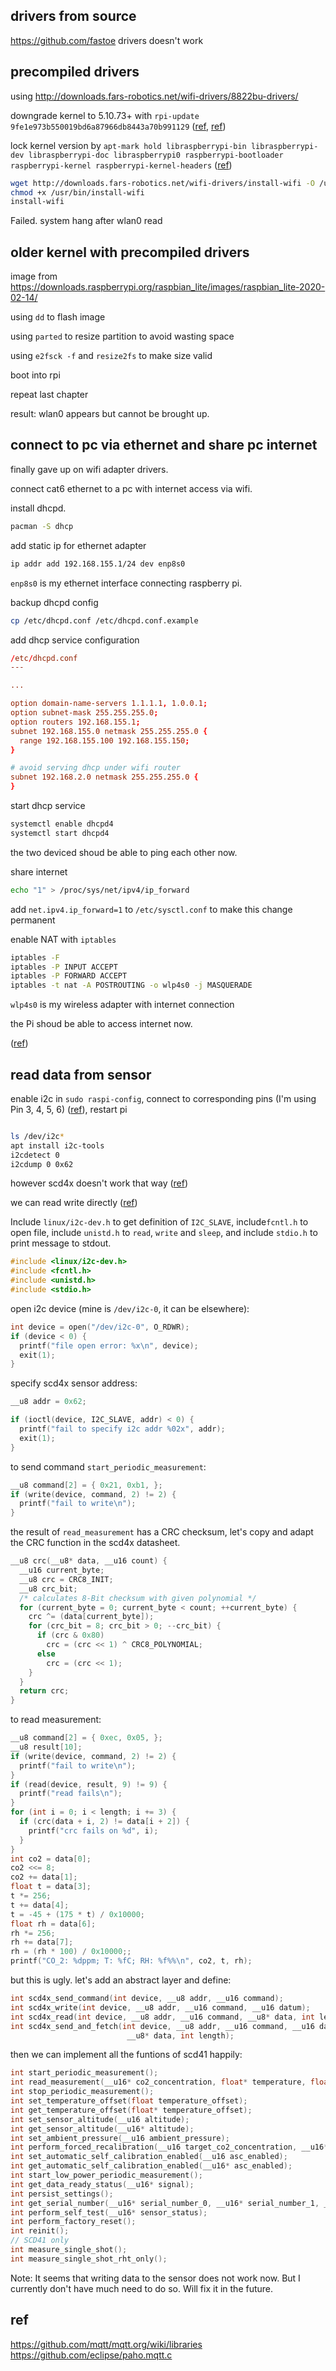 ## drivers from source
https://github.com/fastoe drivers doesn't work

## precompiled drivers
using http://downloads.fars-robotics.net/wifi-drivers/8822bu-drivers/

downgrade kernel to 5.10.73+ with `rpi-update 9fe1e973b550019bd6a87966db8443a70b991129` ([ref](https://github.com/Hexxeh/rpi-firmware/blob/9fe1e973b550019bd6a87966db8443a70b991129/uname_string), [ref](https://raspberrypi.stackexchange.com/questions/19959/how-to-get-a-specific-kernel-version-for-raspberry-pi-linux))

lock kernel version by `apt-mark hold libraspberrypi-bin libraspberrypi-dev libraspberrypi-doc libraspberrypi0 raspberrypi-bootloader raspberrypi-kernel raspberrypi-kernel-headers` ([ref](https://forums.raspberrypi.com//viewtopic.php?p=1701547#p1701547))

```bash
wget http://downloads.fars-robotics.net/wifi-drivers/install-wifi -O /usr/bin/install-wifi
chmod +x /usr/bin/install-wifi
install-wifi
```

Failed. system hang after wlan0 read

## older kernel with precompiled drivers
image from https://downloads.raspberrypi.org/raspbian_lite/images/raspbian_lite-2020-02-14/

using `dd` to flash image

using `parted` to resize partition to avoid wasting space

using `e2fsck -f` and `resize2fs` to make size valid

boot into rpi

repeat last chapter

result: wlan0 appears but cannot be brought up.

## connect to pc via ethernet and share pc internet

finally gave up on wifi adapter drivers.

connect cat6 ethernet to a pc with internet access via wifi.

install dhcpd.

``` bash
pacman -S dhcp
```

add static ip for ethernet adapter

``` bash
ip addr add 192.168.155.1/24 dev enp8s0
```

`enp8s0` is my ethernet interface connecting raspberry pi.

backup dhcpd config

``` bash
cp /etc/dhcpd.conf /etc/dhcpd.conf.example
```

add dhcp service configuration

``` conf
/etc/dhcpd.conf
---

...

option domain-name-servers 1.1.1.1, 1.0.0.1;
option subnet-mask 255.255.255.0;
option routers 192.168.155.1;
subnet 192.168.155.0 netmask 255.255.255.0 {
  range 192.168.155.100 192.168.155.150;
}

# avoid serving dhcp under wifi router
subnet 192.168.2.0 netmask 255.255.255.0 {
}
```

start dhcp service

``` bash
systemctl enable dhcpd4
systemctl start dhcpd4
```

the two deviced shoud be able to ping each other now.

share internet

``` bash
echo "1" > /proc/sys/net/ipv4/ip_forward
```

add `net.ipv4.ip_forward=1` to `/etc/sysctl.conf` to make this change permanent

enable NAT with `iptables`

``` bash
iptables -F
iptables -P INPUT ACCEPT
iptables -P FORWARD ACCEPT
iptables -t nat -A POSTROUTING -o wlp4s0 -j MASQUERADE
```

`wlp4s0` is my wireless adapter with internet connection

the Pi shoud be able to access internet now.

([ref](http://linux-wiki.cn/wiki/zh-hans/%E5%85%B1%E4%BA%AB%E4%B8%8A%E7%BD%91))

## read data from sensor

enable i2c in `sudo raspi-config`, connect to corresponding pins (I'm using Pin 3, 4, 5, 6) ([ref](https://pinout.xyz/pinout/i2c)), restart pi

``` bash

ls /dev/i2c*
apt install i2c-tools
i2cdetect 0
i2cdump 0 0x62
```

however scd4x doesn't work that way ([ref](https://cdn.sparkfun.com/assets/d/4/9/a/d/Sensirion_CO2_Sensors_SCD4x_Datasheet.pdf))

we can read write directly ([ref](https://www.kernel.org/doc/Documentation/i2c/dev-interface))

Include `linux/i2c-dev.h` to get definition of `I2C_SLAVE`, include`fcntl.h` to open file, include `unistd.h` to `read`, `write` and `sleep`, and include `stdio.h` to print message to stdout.

```c
#include <linux/i2c-dev.h>
#include <fcntl.h>
#include <unistd.h>
#include <stdio.h>
```

open i2c device (mine is `/dev/i2c-0`, it can be elsewhere):

```c
int device = open("/dev/i2c-0", O_RDWR);
if (device < 0) {
  printf("file open error: %x\n", device);
  exit(1);
}
```

specify scd4x sensor address:

```c
__u8 addr = 0x62;

if (ioctl(device, I2C_SLAVE, addr) < 0) {
  printf("fail to specify i2c addr %02x", addr);
  exit(1);
}
```

to send command `start_periodic_measurement`:

```c
__u8 command[2] = { 0x21, 0xb1, };
if (write(device, command, 2) != 2) {
  printf("fail to write\n");
}
```

the result of `read_measurement` has a CRC checksum, let's copy and adapt the CRC function in the scd4x datasheet.

```c
__u8 crc(__u8* data, __u16 count) {
  __u16 current_byte;
  __u8 crc = CRC8_INIT;
  __u8 crc_bit;
  /* calculates 8-Bit checksum with given polynomial */
  for (current_byte = 0; current_byte < count; ++current_byte) {
    crc ^= (data[current_byte]);
    for (crc_bit = 8; crc_bit > 0; --crc_bit) {
      if (crc & 0x80)
        crc = (crc << 1) ^ CRC8_POLYNOMIAL;
      else
        crc = (crc << 1);
    }
  }
  return crc;
}
```

to read measurement:

```c
__u8 command[2] = { 0xec, 0x05, };
__u8 result[10];
if (write(device, command, 2) != 2) {
  printf("fail to write\n");
}
if (read(device, result, 9) != 9) {
  printf("read fails\n");
}
for (int i = 0; i < length; i += 3) {
  if (crc(data + i, 2) != data[i + 2]) {
    printf("crc fails on %d", i);
  }
}
int co2 = data[0];
co2 <<= 8;
co2 += data[1];
float t = data[3];
t *= 256;
t += data[4];
t = -45 + (175 * t) / 0x10000;
float rh = data[6];
rh *= 256;
rh += data[7];
rh = (rh * 100) / 0x10000;;
printf("CO_2: %dppm; T: %fC; RH: %f%%\n", co2, t, rh);
```

but this is ugly. let's add an abstract layer and define:

```c
int scd4x_send_command(int device, __u8 addr, __u16 command);
int scd4x_write(int device, __u8 addr, __u16 command, __u16 datum);
int scd4x_read(int device, __u8 addr, __u16 command, __u8* data, int length);
int scd4x_send_and_fetch(int device, __u8 addr, __u16 command, __u16 datum,
                          __u8* data, int length);
```

then we can implement all the funtions of scd41 happily:

```c
int start_periodic_measurement();
int read_measurement(__u16* co2_concentration, float* temperature, float* relative_humidity);
int stop_periodic_measurement();
int set_temperature_offset(float temperature_offset);
int get_temperature_offset(float* temperature_offset);
int set_sensor_altitude(__u16 altitude);
int get_sensor_altitude(__u16* altitude);
int set_ambient_pressure(__u16 ambient_pressure);
int perform_forced_recalibration(__u16 target_co2_concentration, __u16* frc_correction);
int set_automatic_self_calibration_enabled(__u16 asc_enabled);
int get_automatic_self_calibration_enabled(__u16* asc_enabled);
int start_low_power_periodic_measurement();
int get_data_ready_status(__u16* signal);
int persist_settings();
int get_serial_number(__u16* serial_number_0, __u16* serial_number_1, __u16* serial_number_2);
int perform_self_test(__u16* sensor_status);
int perform_factory_reset();
int reinit();
// SCD41 only
int measure_single_shot();
int measure_single_shot_rht_only();
```

Note: It seems that writing data to the sensor does not work now. But I currently don't have much need to do so. Will fix it in the future.




## ref

https://github.com/mqtt/mqtt.org/wiki/libraries
https://github.com/eclipse/paho.mqtt.c
